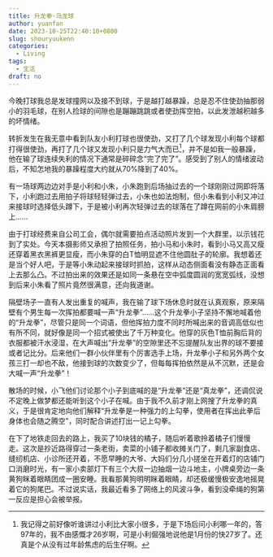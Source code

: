 ```yaml
---
title: 升龙拳·乌龙球
author: yuanfan
date: 2023-10-25T22:40:10+0800
slug: shouryuukenn
categories:
  - Living
tags:
  - 生活
draft: no
---
```


<!--more-->

今晚打球我总是发球撞网以及接不到球，于是越打越暴躁，总是忍不住使劲抽那弱小的羽毛球，在别人捡球的间隙也是蹦蹦跳跳或者使劲挥空拍，以此发泄越积越多的坏情绪。

转折发生在我无意中看到队友小利打球也很使劲，又打了几个球发现小利每个球都打得很使劲，再打了几个球又发现小利只是力气大而已[^1]，并不是如我一般暴躁，他在输了球连续失利的情况下通常是碎碎念“完了完了”。感受到了别人的情绪波动后，不知怎地我的暴躁程度大约就从70%降到了40%。

有一场球两边边对手是小利和小朱，小朱跑到后场抽过去的一个球刚刚过网即将落下，小利跑过去用拍子将球轻轻弹过去，小朱也如法炮制，但小朱看到小利又冲过来接球时选择低头蹲下，于是被小利再次轻弹过去的球落在了蹲在网前的小朱肩膀上……

由于打球经费来自公司工会，偶尔就需要拍点活动照片发到一个大群里，以示钱花到了实处。今天本摄影师又承担了拍照任务，拍小马和小朱时，看到小马又高又瘦还穿着黑衣黑裤更显瘦，而小朱穿的白T恤明显遮不住他圆肚子的轮廓。我想着还是当个好人吧，于是等小朱动起来接球时抓拍，这样从动态侧面看没有静态正面看上去那么凸。不过拍出来的效果还是如同一条悬在空中弧度圆润的宽宽弧线，没想到后来小朱看了照片竟然很满意，还向我道谢。

隔壁场子一直有人发出重复的喊声，我在输了球下场休息时就在认真观察，原来隔壁有个男生每一次挥拍都要喊一声“升龙拳”……这个升龙拳小子坚持不懈地喊着他的“升龙拳”，尽管只是同一个词语，但他挥拍力度不同时所喊出来的音调高低似也有所不同，就好像是同一个招式被使出了千万种变化。他穿的灰色T恤前胸后背的衣服都被汗水浸湿，在大声喊出“升龙拳”的空隙里还不忘提醒队友出界的球不要接或者记比分。后来他们一群小伙伴里有个厉害选手上场，升龙拳小子和另外两个女孩三打一却也不敌，他接到球的次数变少了，但每每挥拍依然是从不沉默，还是会大喊一声“升龙拳”！

散场的时候，小飞他们讨论那个小子到底喊的是“升龙拳”还是“真龙拳”，还调侃说不定晚上做梦都还能听到这个小子在喊。由于我不久前才刚上网搜了升龙拳的真义，于是很肯定地向他们解释“升龙拳是一种强力的上勾拳，使用者在挥出此拳后身体也会随之腾空”，同时配合讲述打出一记上勾拳。

在下了地铁走回去的路上，我买了10块钱的橘子，随后听着歌拎着橘子们慢慢走。这次是抄近路得穿过一条老街，卖菜的小铺子都收摊关门了，剩几家副食店、缝纫机店、小诊所还开着，不愿早睡的大爷、大妈们分几小搓坐在开着灯的店铺门口消磨时光，有一家小卖部灯下有三个大叔一边抽烟一边斗地主，小牌桌旁边一条黄狗眯着眼睛团成一圈安睡。我看那黄狗明明眯着眼睛，却还极缓慢极安逸地摇晃着它的狗尾巴。不过说实话，我最近看多了网络上的风波斗争，看到没牵绳的狗第一反应是担心会被举报。

[^1]:我记得之前好像听谁讲过小利比大家小很多，于是下场后问小利哪一年的，答97年的，我不由感慨才26岁啊，可是小利倔强地说他是1月份的快27岁了。还真是个从没有过年龄焦虑的后生仔啊。
